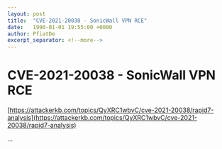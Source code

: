 ```yaml
---
layout: post
title:  "CVE-2021-20038 - SonicWall VPN RCE"
date:   1990-01-01 19:55:00 +0000
author: PfiatDe
excerpt_separator: <!--more-->
---
```


# CVE-2021-20038 - SonicWall VPN RCE

[https://attackerkb.com/topics/QyXRC1wbvC/cve-2021-20038/rapid7-analysis](https://attackerkb.com/topics/QyXRC1wbvC/cve-2021-20038/rapid7-analysis)

...
<!--more-->
